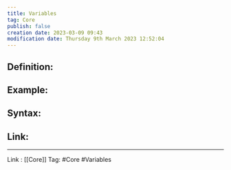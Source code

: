 ```yaml
---
title: Variables
tag: Core
publish: false
creation date: 2023-03-09 09:43
modification date: Thursday 9th March 2023 12:52:04
---
```


## Definition:
## Example:
## Syntax:
## Link:
---
Link : [[Core]]
Tag: #Core #Variables